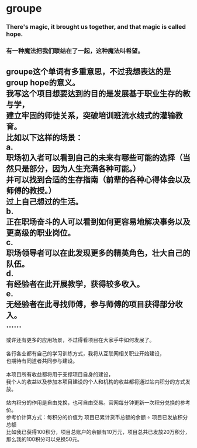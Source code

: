 # groupe
### There's magic, it brought us together, and that magic is called hope. 
### 有一种魔法把我们联结在了一起，这种魔法叫希望。
groupe这个单词有多重意思，不过我想表达的是group hope的意义。<br>
我写这个项目想要达到的目的是发展基于职业生存的教与学，<br>
建立牢固的师徒关系，突破培训班流水线式的灌输教育。<br>
比如以下这样的场景：<br>
a.<br>
职场初入者可以看到自己的未来有哪些可能的选择（当然只是部分，因为人生充满各种可能。）<br>
并可以找到合适的生存指南（前辈的各种心得体会以及师傅的教授。）<br>
过上自己想过的生活。<br>
b.<br>
正在职场奋斗的人可以看到如何更容易地解决事务以及更高级的职业岗位。<br>
c.<br>
职场领导者可以在此发现更多的精英角色，壮大自己的队伍。<br>
d.<br>
有经验者在此开展教学，获得较多收入。<br>
e.<br>
无经验者在此寻找师傅，参与师傅的项目获得部分收入。<br>
......<br>
------------
或许还有更多的应用场景，不过得看项目在大家手中如何发展了。<br>
<br>
各行各业都有自己的学习训练方式，我将从互联网相关职业开始建设，<br>
也期待有同道者共同参与建设。<br>
<br>
本项目所有收益都将用于支撑项目自身的建设，<br>
我个人的收益以及参加本项目建设的个人和机构的收益都将通过站内积分的方式发放。<br>
<br>
站内积分的作用是自由兑换，也可自由交易。官网每分钟更新一次积分兑换的参考价。<br>
参考价计算方式：每积分的价值为 项目已累计货币总额的余额 ÷ 项目已发放积分总额<br>
比如我已获得100积分，项目总账户的余额有10万元，项目总共已发放20万积分，<br>
那么我的100积分可以兑换50元。<br>
